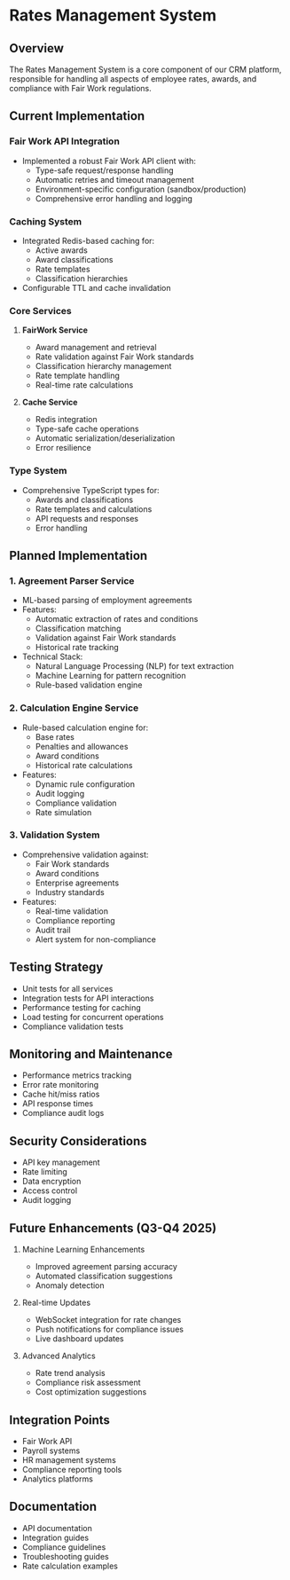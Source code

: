 # Rates Management System

## Overview

The Rates Management System is a core component of our CRM platform, responsible for handling all aspects of employee rates, awards, and compliance with Fair Work regulations.

## Current Implementation

### Fair Work API Integration

- Implemented a robust Fair Work API client with:
  - Type-safe request/response handling
  - Automatic retries and timeout management
  - Environment-specific configuration (sandbox/production)
  - Comprehensive error handling and logging

### Caching System

- Integrated Redis-based caching for:
  - Active awards
  - Award classifications
  - Rate templates
  - Classification hierarchies
- Configurable TTL and cache invalidation

### Core Services

1. **FairWork Service**
   - Award management and retrieval
   - Rate validation against Fair Work standards
   - Classification hierarchy management
   - Rate template handling
   - Real-time rate calculations

2. **Cache Service**
   - Redis integration
   - Type-safe cache operations
   - Automatic serialization/deserialization
   - Error resilience

### Type System

- Comprehensive TypeScript types for:
  - Awards and classifications
  - Rate templates and calculations
  - API requests and responses
  - Error handling

## Planned Implementation

### 1. Agreement Parser Service

- ML-based parsing of employment agreements
- Features:
  - Automatic extraction of rates and conditions
  - Classification matching
  - Validation against Fair Work standards
  - Historical rate tracking
- Technical Stack:
  - Natural Language Processing (NLP) for text extraction
  - Machine Learning for pattern recognition
  - Rule-based validation engine

### 2. Calculation Engine Service

- Rule-based calculation engine for:
  - Base rates
  - Penalties and allowances
  - Award conditions
  - Historical rate calculations
- Features:
  - Dynamic rule configuration
  - Audit logging
  - Compliance validation
  - Rate simulation

### 3. Validation System

- Comprehensive validation against:
  - Fair Work standards
  - Award conditions
  - Enterprise agreements
  - Industry standards
- Features:
  - Real-time validation
  - Compliance reporting
  - Audit trail
  - Alert system for non-compliance

## Testing Strategy

- Unit tests for all services
- Integration tests for API interactions
- Performance testing for caching
- Load testing for concurrent operations
- Compliance validation tests

## Monitoring and Maintenance

- Performance metrics tracking
- Error rate monitoring
- Cache hit/miss ratios
- API response times
- Compliance audit logs

## Security Considerations

- API key management
- Rate limiting
- Data encryption
- Access control
- Audit logging

## Future Enhancements (Q3-Q4 2025)

1. Machine Learning Enhancements
   - Improved agreement parsing accuracy
   - Automated classification suggestions
   - Anomaly detection

2. Real-time Updates
   - WebSocket integration for rate changes
   - Push notifications for compliance issues
   - Live dashboard updates

3. Advanced Analytics
   - Rate trend analysis
   - Compliance risk assessment
   - Cost optimization suggestions

## Integration Points

- Fair Work API
- Payroll systems
- HR management systems
- Compliance reporting tools
- Analytics platforms

## Documentation

- API documentation
- Integration guides
- Compliance guidelines
- Troubleshooting guides
- Rate calculation examples
